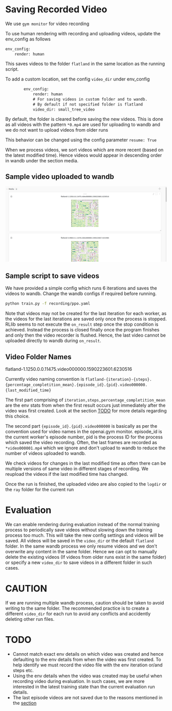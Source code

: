 # Saving Recorded Video

We use `gym monitor` for video recording

To use human rendering with recording and uploading videos, update the env_config as follows
```
env_config:
    render: human
```
This saves videos to the folder `flatland` in the same location as the running script.

To add a custom location, set the config `video_dir` under env_config

```
        env_config:
            render: human
            # For saving videos in custom folder and to wandb.
            # By default if not specified folder is flatland 
            video_dir: small_tree_video 
```

By default, the folder is cleared before saving the new videos. This is done as all videos with the pattern `*0.mp4` are used for uploading to wandb and we do not want to upload videos from older runs

This behavior can be changed using the config parameter `resume: True`

When we process videos, we sort videos which are more recent (based on the latest modified time). Hence videos would appear in descending order in wandb under the section media.

## Sample video uploaded to wandb
![](wandbvideos.png)

## Sample script to save videos
We have provided a simple config which runs 6 iterations and saves the videos to wandb. Change the wandb configs if required before running.

```bash
python train.py -f recording/ppo.yaml
```

Note that videos may not be created for the last iteration for each worker, as the videos for the last iterations are saved only once the process is stopped. RLlib seems to not execute the `on_result` step once the stop condition is achieved. Instead the process is closed finally once the program finishes and only then the video recorder is flushed. Hence, the last video cannot be uploaded directly to wandb during `on_result`.

## Video Folder Names
flatland-1.1250.0.0.11475.video000000.1590223601.6230516

Currently video naming convention is 
`flatland-{iteration}-{steps}.{percentage_completition_mean}.{episode_id}.{pid}.video000000.{last_modified_time}`

The first part comprising of `iteration,steps,percentage_completition_mean` are the env stats from when the first result occurs just immediately after the video was first created. Look at the section [TODO](#TODO) for more details regarding this choice.

The second part `{episode_id}.{pid}.video000000` is basically as per the convention used for video names in the openai.gym monitor. episode_id is the current worker's episode number, pid is the process ID for the process which saved the video recording. Often, the last frames are recorded as `*video000001.mp4` which we ignore and don't upload to wandb to reduce the number of videos uploaded to wandb.

We check videos for changes in the last modified time as often there can be multiple versions of same video in different stages of recording. We reupload the videos if the last modified time has changed.

Once the run is finished, the uploaded video are also copied to the `logdir` or the `ray` folder for the current run

# Evaluation
We can enable rendering during evaluation instead of the normal training process to periodically save videos without slowing down the training process too much. This will take the new config settings and videos will be saved. All videos will be saved in the `video_dir` or the default `flatland` folder. In the same wandb process we only resume videos and we don't overwrite any content in the same folder. Hence we can opt to manually delete the existing videos (If videos from older runs exist in the same folder) or specify a new `video_dir` to save videos in a different folder in such cases.

# CAUTION
If we are running multiple wandb process, caution should be taken to avoid writing to the same folder. The recommended practice is to create a different `video_dir` for each run to avoid any conflicts and accidently deleting other run files.

# TODO
- Cannot match exact env details on which video was created and hence defaulting to the env details from when the video was first created. To help identify we must record the video file with the env iteration or/and steps etc. 
- Using the env details when the video was created may be useful when recording video during evaluation. In such cases, we are more interested in the latest training state than the current evaluation run details.
- The last episode videos are not saved due to the reasons mentioned in the [section](#sample-script-to-save-videos)

